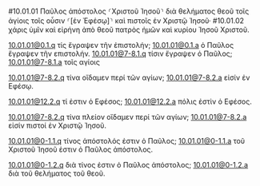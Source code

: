 #10.01.01 Παῦλος ἀπόστολος ⸂Χριστοῦ Ἰησοῦ⸃ διὰ θελήματος θεοῦ τοῖς ἁγίοις τοῖς οὖσιν ⸂[ἐν Ἐφέσῳ]⸃ καὶ πιστοῖς ἐν Χριστῷ Ἰησοῦ·
#10.01.02 χάρις ὑμῖν καὶ εἰρήνη ἀπὸ θεοῦ πατρὸς ἡμῶν καὶ κυρίου Ἰησοῦ Χριστοῦ.

10.01.01@0.1.q τίς ἔγραψεν τῆν ἐπιστολήν;
10.01.01@0.1.a ὁ Παῦλος ἔγραψεν τῆν επιστολήν.
10.01.01@7-8.1.q τίσιν ἔγραψεν ὁ Παῦλος;
10.01.01@7-8.1.a τοῖς αγίοις

10.01.01@7-8.2.q τίνα οἴδαμεν περί τῶν αγίων;
10.01.01@7-8.2.a εἰσίν ἐν Εφέσῳ.

10.01.01@12.2.q τί ἐστιν ὁ Εφέσος;
10.01.01@12.2.a πόλις ἐστὶν ὁ Εφέσος.

10.01.01@7-8.2.q τίνα πλείον οἴδαμεν περί τῶν αγίων;
10.01.01@7-8.2.a εἰσίν πιστοί ἐν Χριστῷ Ἰησοῦ.

10.01.01@0-1.1.q τίνος ἁπόστολός ἐστιν ὁ Παῦλος;
10.01.01@0-1.1.a τοῦ Χριστοῦ Ἰησοῦ ἑστιν ὁ Παῦλος ἀπόστολος.

10.01.01@0-1.2.q διὰ τίνος ἐστιν ὁ Παῦλος ἀπόστολος;
10.01.01@0-1.2.a διὰ τοῦ θελήματος τοῦ θεοῦ.
